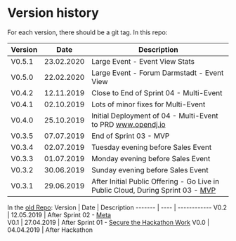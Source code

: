 
# Version history

For each version, there should be a git tag.
In this repo:

Version | Date       | Description
------- | ---------- | ------------
V0.5.1  | 23.02.2020 | Large Event - Event View Stats
V0.5.0  | 22.02.2020 | Large Event - Forum Darmstadt - Event View 
V0.4.2  | 12.11.2019 | Close to End of Sprint 04 - Multi-Event 
V0.4.1  | 02.10.2019 | Lots of minor fixes for Multi-Event 
V0.4.0  | 25.10.2019 | Initial Deployment of 04 - Multi-Event to PRD www.opendj.io
V0.3.5  | 07.07.2019 | End of Sprint 03 - MVP
V0.3.4  | 02.07.2019 | Tuesday evening before Sales Event
V0.3.3  | 01.07.2019 | Monday evening before Sales Event
V0.3.2  | 30.06.2019 | Sunday evening before Sales Event
V0.3.1  | 29.06.2019 | After Initial Public Offering - Go Live in Public Cloud, During Sprint 03 - [MVP](https://github.com/opendj/opendj/projects/1)


In the [old Repo](https://github.com/sa-mw-dach/opendj):
Version | Date | Description
------- | ---- | ------------
V0.2 | 12.05.2019 | After Sprint 02 - [Meta](https://github.com/sa-mw-dach/opendj/projects/2)  
V0.1 | 27.04.2019 | After Sprint 01 - [Secure the Hackathon Work](https://github.com/sa-mw-dach/opendj/projects/1)
V0.0 | 04.04.2019 | After Hackathon
